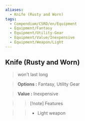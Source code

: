 ```yaml
---
aliases:
  - Knife (Rusty and Worn)
tags:
  - Compendium/CSRD/en/Equipment
  - Equipment/Fantasy
  - Equipment/Utility-Gear
  - Equipment/Value/Inexpensive
  - Equipment/Weapon/Light
---
```

  
    
## Knife (Rusty and Worn)    
    
>won't last long    
> **Options :** Fantasy, Utility Gear    
> **Value :** Inexpensive    
>>[!note] Features    
>> - Light weapon